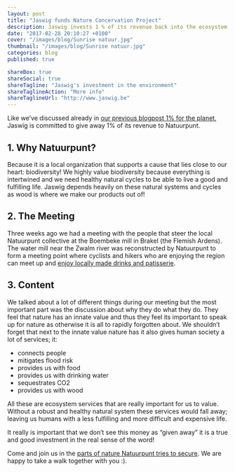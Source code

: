 ```yaml
---
layout: post
title: "Jaswig funds Nature Concervation Project"
description: Jaswig invests 1 % of its revenue back into the ecosystem
date: "2017-02-28 20:10:27 +0100"
cover: "/images/blog/Sunrise natuur.jpg"
thumbnail: "/images/blog/Sunrise natuur.jpg"
categories: blog
published: true

shareBox: true
shareSocial: true
shareTagline: "Jaswig's investment in the environment"
shareTaglineAction: "More info"
shareTaglineUrl: "http://www.jaswig.be"
---
```


Like we’ve discussed already in [our previous blogpost 1% for the planet](http://www.jaswig.be/blog/2017/02/28/1-procent-for-the-planet.html), Jaswig is committed to give away 1% of its revenue to Natuurpunt.
<!--more-->

## 1. Why Natuurpunt?
Because it is a local organization that supports a cause that lies close to our heart: biodiversity! We highly value biodiversity because everything is intertwined and we need healthy natural cycles to be able to live a good and fulfilling life. Jaswig depends heavily on these natural systems and cycles as wood is where we make our products out of!

## 2. The Meeting
Three weeks ago we had a meeting with the people that steer the local Natuurpunt collective at the Boembeke mill in Brakel (the Flemish Ardens). The water mill near the Zwalm river was reconstructed by Natuurpunt to form a meeting point where cyclists and hikers who are enjoying the region can meet up and [enjoy locally made drinks and patisserie](https://www.natuurpunt.be/bezoekerscentrum/boembekemolen).

## 3. Content
We talked about a lot of different things during our meeting but the most important part was the discussion about why they do what they do. They feel that nature has an innate value and thus they feel its important to speak up for nature as otherwise it is all to rapidly forgotten about. We shouldn’t forget that next to the innate value nature has it also gives human society a lot of services; it:

* connects people
* mitigates flood risk
* provides us with food
* provides us with drinking water
* sequestrates CO2
* provides us with wood 

All these are ecosystem services that are really important for us to value. Without a robust and healthy natural system these services would fall away; leaving us humans with a less fulfilling and more difficult and expensive life. 

It really is important that we don’t see this money as “given away” it is a true and good investment in the real sense of the word!

Come and join us in the [parts of nature Natuurpunt tries to secure](https://www.natuurpunt.be/natuurgebied/zwalmvallei-vossenhol-kloosterbos-steenbergse-bossen-boterhoek-jansveld-jan-de-lichte). We are happy to take a walk together with you :).


